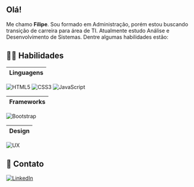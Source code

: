 
## Olá!

Me chamo **Filipe**. Sou formado em Administração, porém estou buscando transição de carreira para área de TI. Atualmente estudo Análise e Desenvolvimento de Sistemas. Dentre algumas habilidades estão:

## 👨‍💻 Habilidades

|Linguagens|
|--------|
![HTML5](https://img.shields.io/badge/HTML5-E34F26?style=for-the-badge&logo=html5&logoColor=white)
![CSS3](https://img.shields.io/badge/CSS3-1572B6?style=for-the-badge&logo=css3&logoColor=white)
![JavaScript](https://img.shields.io/badge/JavaScript-F7DF1E?style=for-the-badge&logo=javascript&logoColor=black)

|Frameworks|
|----------|
![Bootstrap](https://img.shields.io/badge/-boostrap-0D1117?style=for-the-badge&logo=bootstrap&labelColor=0D1117)

|Design|
|------|
![UX](https://img.shields.io/badge/UX-1572B6?style=for-the-badge&logo=&logoColor=white)

## 📳 Contato

[![LinkedIn](https://img.shields.io/badge/LinkedIn-0077B5?style=for-the-badge&logo=linkedin&logoColor=white)](https://www.linkedin.com/in/filipe-d-914098ba/)



